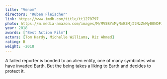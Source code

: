 ```yaml
---
title: "Venom"
directors: "Ruben Fleischer"
link: https://www.imdb.com/title/tt1270797
photo: https://m.media-amazon.com/images/M/MV5BYmMyNmE3MjItNzZkMy00NDFiLTg3NzAtMTk0Yzk5ZmU2NWFjXkEyXkFqcGc@._V1_FMjpg_UX675_.jpg
year: 2018
awards: ["Best Action Film"]
actors: [Tom Hardy, Michelle Williams, Riz Ahmed]
rating: B
weight: -2018
---
```


A failed reporter is bonded to an alien entity, one of many symbiotes who have invaded Earth. But the being takes a liking to Earth and decides to protect it.
